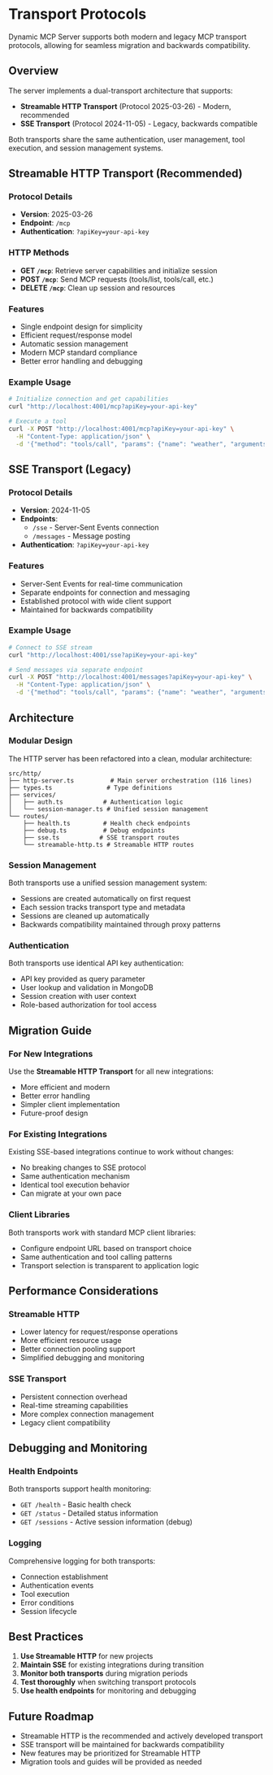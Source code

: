 # Transport Protocols

Dynamic MCP Server supports both modern and legacy MCP transport protocols, allowing for seamless migration and backwards compatibility.

## Overview

The server implements a dual-transport architecture that supports:
- **Streamable HTTP Transport** (Protocol 2025-03-26) - Modern, recommended
- **SSE Transport** (Protocol 2024-11-05) - Legacy, backwards compatible

Both transports share the same authentication, user management, tool execution, and session management systems.

## Streamable HTTP Transport (Recommended)

### Protocol Details
- **Version**: 2025-03-26
- **Endpoint**: `/mcp`
- **Authentication**: `?apiKey=your-api-key`

### HTTP Methods
- **GET `/mcp`**: Retrieve server capabilities and initialize session
- **POST `/mcp`**: Send MCP requests (tools/list, tools/call, etc.)
- **DELETE `/mcp`**: Clean up session and resources

### Features
- Single endpoint design for simplicity
- Efficient request/response model
- Automatic session management
- Modern MCP standard compliance
- Better error handling and debugging

### Example Usage
```bash
# Initialize connection and get capabilities
curl "http://localhost:4001/mcp?apiKey=your-api-key"

# Execute a tool
curl -X POST "http://localhost:4001/mcp?apiKey=your-api-key" \
  -H "Content-Type: application/json" \
  -d '{"method": "tools/call", "params": {"name": "weather", "arguments": {"location": "Boston"}}}'
```

## SSE Transport (Legacy)

### Protocol Details
- **Version**: 2024-11-05
- **Endpoints**: 
  - `/sse` - Server-Sent Events connection
  - `/messages` - Message posting
- **Authentication**: `?apiKey=your-api-key`

### Features
- Server-Sent Events for real-time communication
- Separate endpoints for connection and messaging
- Established protocol with wide client support
- Maintained for backwards compatibility

### Example Usage
```bash
# Connect to SSE stream
curl "http://localhost:4001/sse?apiKey=your-api-key"

# Send messages via separate endpoint
curl -X POST "http://localhost:4001/messages?apiKey=your-api-key" \
  -H "Content-Type: application/json" \
  -d '{"method": "tools/call", "params": {"name": "weather", "arguments": {"location": "Boston"}}}'
```

## Architecture

### Modular Design
The HTTP server has been refactored into a clean, modular architecture:

```
src/http/
├── http-server.ts          # Main server orchestration (116 lines)
├── types.ts               # Type definitions
├── services/
│   ├── auth.ts           # Authentication logic
│   └── session-manager.ts # Unified session management
└── routes/
    ├── health.ts         # Health check endpoints
    ├── debug.ts          # Debug endpoints
    ├── sse.ts           # SSE transport routes
    └── streamable-http.ts # Streamable HTTP routes
```

### Session Management
Both transports use a unified session management system:
- Sessions are created automatically on first request
- Each session tracks transport type and metadata
- Sessions are cleaned up automatically
- Backwards compatibility maintained through proxy patterns

### Authentication
Both transports use identical API key authentication:
- API key provided as query parameter
- User lookup and validation in MongoDB
- Session creation with user context
- Role-based authorization for tool access

## Migration Guide

### For New Integrations
Use the **Streamable HTTP Transport** for all new integrations:
- More efficient and modern
- Better error handling
- Simpler client implementation
- Future-proof design

### For Existing Integrations
Existing SSE-based integrations continue to work without changes:
- No breaking changes to SSE protocol
- Same authentication mechanism
- Identical tool execution behavior
- Can migrate at your own pace

### Client Libraries
Both transports work with standard MCP client libraries:
- Configure endpoint URL based on transport choice
- Same authentication and tool calling patterns
- Transport selection is transparent to application logic

## Performance Considerations

### Streamable HTTP
- Lower latency for request/response operations
- More efficient resource usage
- Better connection pooling support
- Simplified debugging and monitoring

### SSE Transport
- Persistent connection overhead
- Real-time streaming capabilities
- More complex connection management
- Legacy client compatibility

## Debugging and Monitoring

### Health Endpoints
Both transports support health monitoring:
- `GET /health` - Basic health check
- `GET /status` - Detailed status information
- `GET /sessions` - Active session information (debug)

### Logging
Comprehensive logging for both transports:
- Connection establishment
- Authentication events
- Tool execution
- Error conditions
- Session lifecycle

## Best Practices

1. **Use Streamable HTTP** for new projects
2. **Maintain SSE** for existing integrations during transition
3. **Monitor both transports** during migration periods
4. **Test thoroughly** when switching transport protocols
5. **Use health endpoints** for monitoring and debugging

## Future Roadmap

- Streamable HTTP is the recommended and actively developed transport
- SSE transport will be maintained for backwards compatibility
- New features may be prioritized for Streamable HTTP
- Migration tools and guides will be provided as needed